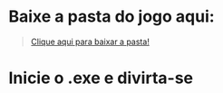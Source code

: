 # Baixe a pasta do jogo aqui:

> [Clique aqui para baixar a pasta!](https://www.mediafire.com/folder/hq8626777q31w/DesafioEmToquio)

# Inicie o .exe e divirta-se
